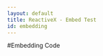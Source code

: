 ```yaml
---
layout: default
title: ReactiveX - Embed Test
id: embedding
---
```


#Embedding Code

<tabs-panel flex>
	<tab-code label="Java" language="java" url="https://api.github.com/repos/GeorgiKhomeriki/RxCourse/contents/HeadTail.java"></tab-code>
	<tab-code label="Scala" language="scala" url="https://api.github.com/repos/GeorgiKhomeriki/RxCourse/contents/Gui.java"></tab-code>
	<tab-code label="Groovy" language="groovy" url="https://api.github.com/repos/GeorgiKhomeriki/RxCourse/contents/Flatmap.java"></tab-code>
	<tab-code label="Clojure" language="scala" url="https://api.github.com/repos/GeorgiKhomeriki/RxCourse/contents/Game.java"></tab-code>
	<tab-code label="Kotlin" language="" url=""></tab-code>
	<tab-code label="JRuby" language="" url=""></tab-code>
</tabs-panel>

<tabs-panel flex>
	<tab-code label="Java" language="java" url="https://api.github.com/repos/GeorgiKhomeriki/RxCourse/contents/HeadTail.java"></tab-code>
	<tab-code label="Scala" language="scala" url="https://api.github.com/repos/GeorgiKhomeriki/RxCourse/contents/Gui.java"></tab-code>
	<tab-code label="Groovy" language="groovy" url="https://api.github.com/repos/GeorgiKhomeriki/RxCourse/contents/Flatmap.java"></tab-code>
	<tab-code label="Clojure" language="scala" url="https://api.github.com/repos/GeorgiKhomeriki/RxCourse/contents/Game.java"></tab-code>
	<tab-code label="Kotlin" language="" url=""></tab-code>
	<tab-code label="JRuby" language="" url=""></tab-code>
</tabs-panel>
